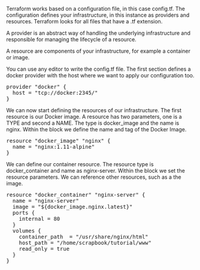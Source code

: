 Terraform works based on a configuration file, in this case config.tf. The configuration defines your infrastructure, in this instance as providers and resources. Terraform looks for all files that have a .tf extension.

A provider is an abstract way of handling the underlying infrastructure and responsible for managing the lifecycle of a resource.

A resource are components of your infrastructure, for example a container or image.

You can use any editor to write the config.tf file. The first section defines a docker provider with the host where we want to apply our configuration too.

<pre class="file" data-filename="config.tf" data-target="replace">provider "docker" {
  host = "tcp://docker:2345/"
}
</pre>

We can now start defining the resources of our infrastructure. The first resource is our Docker image. A resource has two parameters, one is a TYPE and second a NAME. The type is docker_image and the name is nginx. Within the block we define the name and tag of the Docker Image.


<pre class="file" data-filename="config.tf" data-target="append">resource "docker_image" "nginx" {
  name = "nginx:1.11-alpine"
}
</pre>

We can define our container resource. The resource type is docker_container and name as nginx-server. Within the block we set the resource parameters. We can reference other resources, such as a the image.

<pre class="file" data-filename="config.tf" data-target="append">resource "docker_container" "nginx-server" {
  name = "nginx-server"
  image = "${docker_image.nginx.latest}"
  ports {
    internal = 80
  }
  volumes {
    container_path  = "/usr/share/nginx/html"
    host_path = "/home/scrapbook/tutorial/www"
    read_only = true
  }
}
</pre>
